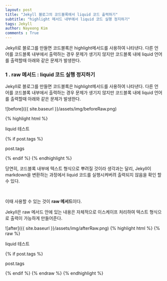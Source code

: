 ```yaml
---
layout: post
title: "Jekyll 블로그의 코드블록에서 liquid 코드 출력하기"
subtitle: "highlight 메서드 내부에서 liquid 코드 실행 정지하기"
tags: Jekyll
author: Nayeong Kim
comments : True
---
```


<div id='preview' class='display-none'>
Jekyll로 블로그를 만들면 코드블록은 highlight메서드를 사용하여 나타낸다. 다른 언어를 코드블록 내부에서 출력하는 경우 문제가 생기지 않지만 코드블록 내에 liquid 언어를 출력할때 아래와 같은 문제가 발생한다.
</div>




### 1 . raw 메서드 : liquid 코드 실행 정지하기

Jekyll로 블로그를 만들면 코드블록은 highlight메서드를 사용하여 나타낸다. 다른 언어를 코드블록 내부에서 출력하는 경우 문제가 생기지 않지만 코드블록 내에 liquid 언어를 출력할때 아래와 같은 문제가 발생한다.

![before]({{ site.baseurl }}/assets/img/beforeRaw.png)

{% highlight html %}
<p> liquid 테스트 </p>
{% if post.tags %}
<p> post.tags</p>
{% endif %}
{% endhighlight %}

당연히, 코드블록 내부에 텍스트 형식으로 뿌려질 것이라 생각과는 달리,  Jekyll이 markdown을 변환하는 과정에서 liquid 코드를 실행시켜버려 출력되지 않음을 확인 할 수 있다.

<br>

이때 사용할 수 있는 것이 **raw 메서드**이다.

Jekyll은 raw 메서드 안에 있는 내용은 자체적으로 이스케이프 처리하여 텍스트 형식으로 출력이 가능하게 만들어준다.

![after]({{ site.baseurl }}/assets/img/afterRaw.png)
{% highlight html %}
{% raw %}

<p> liquid 테스트 </p>
{% if post.tags %}
<p> post.tags</p>
{% endif %}
{% endraw %}
{% endhighlight %}

<br>

